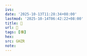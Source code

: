 ```yaml
---
ivs:
date: '2025-10-13T11:28:34+08:00'
lastmod: '2025-10-14T06:42:22+08:00'
title: 󰝪
url: 󰝪
tags: [槏]
hex: 
src: GHZR
note:
---
```

